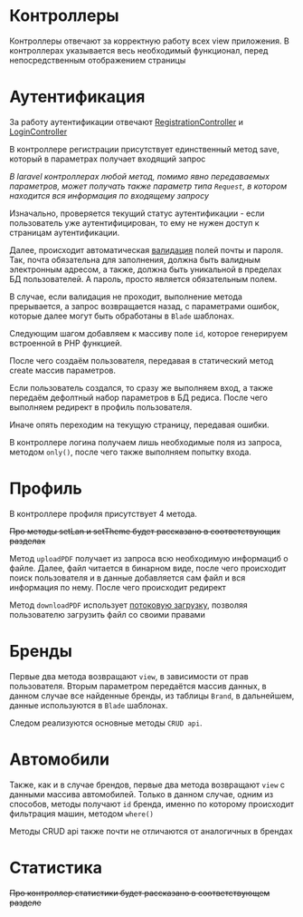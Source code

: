 # Контроллеры

Контроллеры отвечают за корректную работу всех view приложения. 
В контроллерах указывается весь необходимый функционал, перед непосредственным отображением страницы

# Аутентификация

За работу аутентификации отвечают [RegistrationController](https://github.com/DavidaaWoW/LaravelCarServiceApplication/blob/main/app/Http/Controllers/RegistrationController.php) и [LoginController](https://github.com/DavidaaWoW/LaravelCarServiceApplication/blob/main/app/Http/Controllers/LoginController.php)

В контроллере регистрации присутствует единственный метод save, который в параметрах получает входящий запрос

*В laravel контроллерах любой метод, помимо явно передаваемых параметров, может получать также параметр типа ```Request```, в котором находится вся информация по входящему запросу*

Изначально, проверяется текущий статус аутентификации - если пользователь уже аутентифицирован, то ему не нужен доступ к страницам аутентификации.

Далее, происходит автоматическая [валидация](https://laravel.com/docs/9.x/validation#main-content) полей почты и пароля. Так, почта обязательна для заполнения, должна быть валидным электронным адресом, а также, должна быть уникальной в пределах БД пользователей. А пароль, просто является обязательным полем.

В случае, если валидация не проходит, выполнение метода прерывается, а запрос возвращается назад, с параметрами ошибок, которые далее могут быть обработаны в ```Blade``` шаблонах.

Следующим шагом добавляем к массиву поле ```id```, которое генерируем встроенной в PHP функцией.

После чего создаём пользователя, передавая в статический метод create массив параметров.

Если пользователь создался, то сразу же выполняем вход, а также передаём дефолтный набор параметров в БД редиса. После чего выполняем редирект в профиль пользователя.

Иначе опять переходим на текущую страницу, передавая ошибки.


В контроллере логина получаем лишь необходимые поля из запроса, методом ```only()```, после чего также выполняем попытку входа.

# Профиль

В контроллере профиля присутствует 4 метода.

~~Про методы setLan и setTheme будет рассказано в соответствующих разделах~~

Метод ```uploadPDF``` получает из запроса всю необходимую информациб о файле. Далее, файл читается в бинарном виде, после чего происходит поиск пользователя и в данные добавляется сам файл и вся информация по нему. После чего происходит редирект

Метод ```downloadPDF``` использует [потоковую загрузку](https://laravel.com/docs/9.x/responses#streamed-downloads), позволяя пользователю загрузить файл со своими правами

# Бренды

Первые два метода возвращают ```view```, в зависимости от прав пользователя. Вторым параметром передаётся массив данных, в данном случае все найденные бренды, из таблицы ```Brand```, в дальнейшем, данные используются в ```Blade``` шаблонах.

Следом реализуются основные методы ```CRUD api```.

# Автомобили

Также, как и в случае брендов, первые два метода возвращают ```view``` с данными массива автомобилей. Только в данном случае, одним из способов, методы получают ```id``` бренда, именно по которому происходит фильтрация машин, методом ```where()```

Методы CRUD api также почти не отличаются от аналогичных в брендах

# Статистика
~~Про контроллер статистики будет рассказано в соответствующем разделе~~
